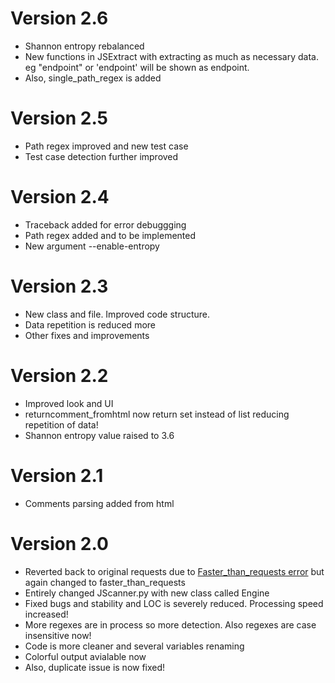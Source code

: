 # Version 2.6
* Shannon entropy rebalanced
* New functions in JSExtract with extracting as much as necessary data. eg "endpoint" or 'endpoint' will be shown as endpoint.
* Also, single_path_regex is added

# Version 2.5
* Path regex improved and new test case
* Test case detection further improved

# Version 2.4
* Traceback added for error debuggging
* Path regex added and to be implemented
* New argument --enable-entropy

# Version 2.3
* New class and file. Improved code structure.
* Data repetition is reduced more
* Other fixes and improvements

# Version 2.2
* Improved look and UI
* returncomment_fromhtml now return set instead of list reducing repetition of data!
* Shannon entropy value raised to 3.6

# Version 2.1
* Comments parsing added from html

# Version 2.0
* Reverted back to original requests due to [Faster_than_requests error](https://github.com/juancarlospaco/faster-than-requests/issues/93) but again changed to faster_than_requests
* Entirely changed JScanner.py with new class called Engine
* Fixed bugs and stability and LOC is severely reduced. Processing speed increased!
* More regexes are in process so more detection. Also regexes are case insensitive now!
* Code is more cleaner and several variables renaming
* Colorful output avialable now
* Also, duplicate issue is now fixed!

